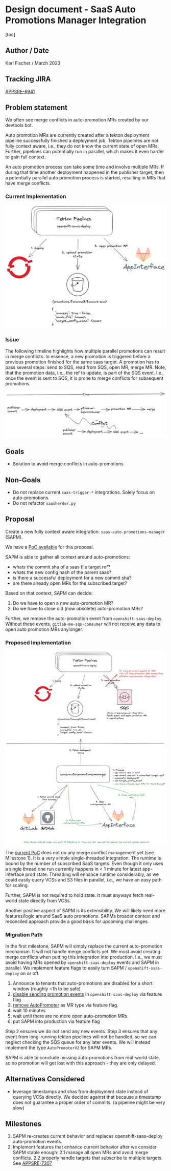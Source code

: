 # Design document - SaaS Auto Promotions Manager Integration

[toc]

## Author / Date

Karl Fischer / March 2023

## Tracking JIRA

[APPSRE-6941](https://issues.redhat.com/browse/APPSRE-6941)

## Problem statement

We often see merge conflicts in auto-promotion MRs created by our devtools bot.

Auto promotion MRs are currently created after a tekton deployment pipeline successfully finished a deployment job. Tekton pipelines are not fully context aware, i.e., they do not know the current state of open MRs. Further, pipelines can potentially run in parallel, which makes it even harder to gain full context.

An auto promotion process can take some time and involve multiple MRs. If during that time another deployment happened in the publisher target, then a potentially parallel auto promotion process is started, resulting in MRs that have merge conflicts.

### Current Implementation

![](images/saas-auto-promotions-manager/current.png)

### Issue

The following timeline highlights how multiple parallel promotions can result in merge conflicts. In essence, a new promotion is triggered before a previous promotion finished for the same saas target. A promotion has to pass several steps: send to SQS, read from SQS, open MR, merge MR. Note, that the promotion data, i.e., the ref to update, is part of the SQS event. I.e., once the event is sent to SQS, it is prone to merge conflicts for subsequent promotions.

![](images/saas-auto-promotions-manager/issue.png)

## Goals

* Solution to avoid merge conflicts in auto-promotions

## Non-Goals

* Do not replace current `saas-trigger-*` integrations. Solely focus on auto-promotions.
* Do not refactor `saasherder.py`

## Proposal

Create a new fully context aware integration: `saas-auto-promotions-manager` (SAPM).

We have a [PoC available](https://github.com/app-sre/qontract-reconcile/pull/3306) for this proposal.

SAPM is able to gather all context around auto-promotions:

- whats the commit sha of a saas file target ref?
- whats the new config hash of the parent saas?
- is there a successful deployment for a new commit sha?
- are there already open MRs for the subscribed target?

Based on that context, SAPM can decide:

1. Do we have to open a new auto-promotion MR?
2. Do we have to close old (now obsolete) auto-promotion MRs?

Further, we remove the auto-promotion event from `openshift-saas-deploy`. Without these events, `gitlab-me-sqs-consumer` will not receive any data to open auto promotion MRs anylonger.

### Proposed Implementation

![](images/saas-auto-promotions-manager/proposal.png)

The [current PoC](https://github.com/app-sre/qontract-reconcile/pull/3306) does not do any merge conflict management yet (see Milestone 1). It is a very simple single-threaded integration. The runtime is bound by the number of subscribed SaaS targets. Even though it only uses a single thread one run currently happens in < 1 minute for latest app-interface prod state. Threading will enhance runtime considerably, as we could easily query VCSs and S3 files in parallel, i.e., we have an easy path for scaling.

Further, SAPM is not required to hold state. It must anyways fetch real-world state directly from VCSs. 

Another positive aspect of SAPM is its extensibility. We will likely need more features/logic around SaaS auto promotions. SAPMs broader context and reconciled approach provide a good basis for upcoming challenges.

### Migration Path

In the first milestone, SAPM will simply replace the current auto-promotion mechanism. It will not handle merge conflicts yet. We must avoid creating merge conflicts when putting this integration into production. I.e., we must avoid having MRs opened by `openshift-saas-deploy` events and SAPM in parallel.
We implement feature flags to easily turn SAPM / `openshift-saas-deploy` on or off.

1. Announce to tenants that auto-promotions are disabled for a short window (roughly ~1h to be safe)
1. [disable sending promotion events](https://github.com/app-sre/qontract-reconcile/blob/c2f9f926a3bea60bf270e4fdee1b068ede5cccc1/reconcile/openshift_saas_deploy.py#L240) in `openshift-saas-deploy` via feature flag
1. [remove AutoPromoter](https://github.com/app-sre/qontract-reconcile/blob/c2f9f926a3bea60bf270e4fdee1b068ede5cccc1/reconcile/utils/mr/__init__.py#L33) as MR type via feature flag.
1. wait 10 minutes
1. wait until there are no more open auto-promotion MRs.
1. put SAPM into production via feature flag

Step 2 ensures we do not send any new events. Step 3 ensures that any event from long-running tekton pipelines will not be handled, so we can neglect checking the SQS queue for any later events. We will instead implement the type `AutoPromoterV2` for SAPM MRs.

SAPM is able to conclude missing auto-promotions from real-world state, so no promotion will get lost with this approach - they are only delayed.

## Alternatives Considered

- leverage timestamps and shas from deployment state instead of querying VCSs directly. We decided against that because a timestamp does not guarantee a proper order of commits. (a pipeline might be very slow)

## Milestones

1. SAPM re-creates current behavior and replaces openshift-saas-deploy auto-promotion events.
2. Implement features that enhance current behavior after we consider SAPM stable enough:
2.1 manage all open MRs and avoid merge conflicts.
2.2 properly handle targets that subscribe to multiple targets. See [APPSRE-7307](https://issues.redhat.com/browse/APPSRE-7307)
